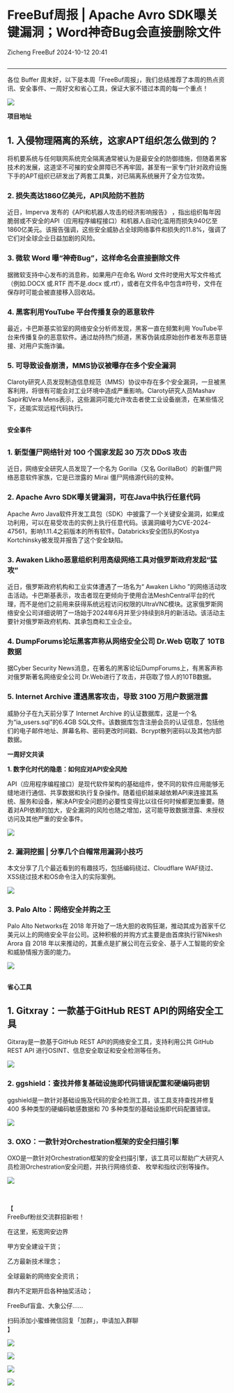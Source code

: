 #  FreeBuf周报 | Apache Avro SDK曝关键漏洞；Word神奇Bug会直接删除文件   
Zicheng  FreeBuf   2024-10-12 20:41  
  
##   
  
****  
各位 Buffer 周末好，以下是本周「FreeBuf周报」，我们总结推荐了本周的热点资讯、安全事件、一周好文和省心工具，保证大家不错过本周的每一个重点！  
  
  
![](https://mmbiz.qpic.cn/mmbiz_jpg/qq5rfBadR39s4z3cEJnp7CqFDd180p83Xo6uJFJhvS15c0ibtvvQ5ceBq68z4ib25ItYA5wISLujNvtmME1H41Og/640?wx_fmt=jpeg&from=appmsg "")  
  
  
**项目地址**  
  
  
## 1. 入侵物理隔离的系统，这家APT组织怎么做到的？  
  
将机要系统与任何联网系统完全隔离通常被认为是最安全的防御措施，但随着黑客技术的发展，这道坚不可摧的安全屏障已不再牢固，甚至有一家专门针对政府设施下手的APT组织已研发出了两套工具集，对已隔离系统展开了全方位攻势。  
  
### 2. 损失高达1860亿美元，API风险防不胜防  
  
近日，Imperva 发布的《API和机器人攻击的经济影响报告》 ，指出组织每年因脆弱或不安全的API（应用程序编程接口）和机器人自动化滥用而损失940亿至1860亿美元。该报告强调，这些安全威胁占全球网络事件和损失的11.8%，强调了它们对全球企业日益加剧的风险。  
  
### 3. 微软 Word 曝“神奇Bug”，这样命名会直接删除文件  
  
据微软支持中心发布的消息称，如果用户在命名 Word 文件时使用大写文件格式（例如.DOCX 或.RTF 而不是.docx 或.rtf），或者在文件名中包含#符号，文件在保存时可能会被直接移入回收站。  
  
### 4. 黑客利用YouTube 平台传播复杂的恶意软件  
  
最近，卡巴斯基实验室的网络安全分析师发现，黑客一直在频繁利用 YouTube平台来传播复杂的恶意软件。通过劫持热门频道，黑客伪装成原始创作者发布恶意链接、对用户实施诈骗。  
  
### 5. 可导致设备崩溃，MMS协议被曝存在多个安全漏洞  
  
Claroty研究人员发现制造信息规范（MMS）协议中存在多个安全漏洞，一旦被黑客利用，将很有可能会对工业环境中造成严重影响。Claroty研究人员Mashav Sapir和Vera Mens表示，这些漏洞可能允许攻击者使工业设备崩溃，在某些情况下，还能实现远程代码执行。  
##   
  
**安全事件**  
  
  
##   
### 1. 新型僵尸网络针对 100 个国家发起 30 万次 DDoS 攻击  
  
近日，网络安全研究人员发现了一个名为 Gorilla（又名 GorillaBot）的新僵尸网络恶意软件家族，它是已泄露的 Mirai 僵尸网络源代码的变种。  
  
### 2. Apache Avro SDK曝关键漏洞，可在Java中执行任意代码  
  
Apache Avro Java软件开发工具包（SDK）中披露了一个关键安全漏洞，如果成功利用，可以在易受攻击的实例上执行任意代码。该漏洞编号为CVE-2024-47561，影响1.11.4之前版本的所有软件。Databricks安全团队的Kostya Kortchinsky被发现并报告了这个安全缺陷。  
  
### 3. Awaken Likho恶意组织利用高级网络工具对俄罗斯政府发起“猛攻”  
  
近日，俄罗斯政府机构和工业实体遭遇了一场名为“ Awaken Likho ”的网络活动攻击活动。卡巴斯基表示，攻击者现在更倾向于使用合法MeshCentral平台的代理，而不是他们之前用来获得系统远程访问权限的UltraVNC模块。这家俄罗斯网络安全公司详细说明了一场始于2024年6月并至少持续到8月的新活动。该活动主要针对俄罗斯政府机构、其承包商和工业企业。  
  
### 4. DumpForums论坛黑客声称从网络安全公司 Dr.Web 窃取了 10TB 数据  
  
据Cyber Security News消息，在著名的黑客论坛DumpForums上，有黑客声称对俄罗斯著名网络安全公司 Dr.Web进行了攻击，并窃取了惊人的10TB数据。  
  
### 5. Internet Archive 遭遇黑客攻击，导致 3100 万用户数据泄露  
  
威胁分子在九天前分享了 Internet Archive 的认证数据库，这是一个名为“ia_users.sql”的6.4GB SQL文件。该数据库包含注册会员的认证信息，包括他们的电子邮件地址、屏幕名称、密码更改时间戳、Bcrypt散列密码以及其他内部数据。  
  
  
**一周好文共读**  
  
  
  
**1. 数字化时代的隐患：如何应对API安全风险**  
  
API（应用程序编程接口）是现代软件架构的基础组件，使不同的软件应用能够无缝地进行通信、共享数据和执行复杂操作。随着组织越来越依赖API来连接其系统、服务和设备，解决API安全问题的必要性变得比以往任何时候都更加重要。随着对API依赖的加大，安全漏洞的风险也随之增加，这可能导致数据泄露、未授权访问及其他严重的安全事件。   
  
  
![](https://mmbiz.qpic.cn/mmbiz_jpg/qq5rfBadR39s4z3cEJnp7CqFDd180p8323nHs7IXXCUvhBHRMqbanuZmzViahPWiaGLJrp9wAjWQhjNKyqobCQ1g/640?wx_fmt=jpeg&from=appmsg "")  
###   
### 2. 漏洞挖掘 | 分享几个白帽常用漏洞小技巧  
  
本文分享了几个最近看到的有趣技巧，包括编码绕过、Cloudflare WAF绕过、XSS绕过技术和OS命令注入的实际案例。   
  
  
![](https://mmbiz.qpic.cn/mmbiz_jpg/qq5rfBadR39s4z3cEJnp7CqFDd180p83n3cNQAGsW9zMiaGiahDKOMZ9ymfdpCuVy2PLIDcdRlKWN7RWO8Xhicxicw/640?wx_fmt=jpeg&from=appmsg "")  
###   
###   
### 3. Palo Alto：网络安全并购之王  
  
Palo Alto Networks在 2018 年开始了一场大胆的收购狂潮，推动其成为首家千亿美元以上的网络安全平台公司。这种积极的并购方式主要是由首席执行官Nikesh Arora 自 2018 年以来推动的，其重点是扩展公司在云安全、基于人工智能的安全和威胁情报方面的能力。  
  
  
![](https://mmbiz.qpic.cn/mmbiz_jpg/qq5rfBadR39s4z3cEJnp7CqFDd180p839YdOHf4Om7LCgQMIJxwwBnq5nGaoliaMDgAFibjz03zbLfXgsiaGk2euQ/640?wx_fmt=jpeg&from=appmsg "")  
##   
  
**省心工具**  
  
  
## 1. Gitxray：一款基于GitHub REST API的网络安全工具  
  
Gitxray是一款基于GitHub REST API的网络安全工具，支持利用公共 GitHub REST API 进行OSINT、信息安全取证和安全检测等任务。  
  
  
![](https://mmbiz.qpic.cn/mmbiz_jpg/qq5rfBadR39s4z3cEJnp7CqFDd180p83bHNL2sgZrTx0rfDsBfugzb7r05bSVas0v6YttZfp5jTLDrqpFPgCwg/640?wx_fmt=jpeg&from=appmsg "")  
###   
### 2. ggshield：查找并修复基础设施即代码错误配置和硬编码密钥  
  
ggshield是一款针对基础设施及代码的安全检测工具，该工具支持查找并修复 400 多种类型的硬编码敏感数据和 70 多种类型的基础设施即代码配置错误。   
  
  
![](https://mmbiz.qpic.cn/mmbiz_jpg/qq5rfBadR39s4z3cEJnp7CqFDd180p830adh3rZGPAv4UXENvI87GtTWicdC7qeLCzKDheySRsvXRicGfzeXAuEQ/640?wx_fmt=jpeg&from=appmsg "")  
###   
### 3. OXO：一款针对Orchestration框架的安全扫描引擎  
  
OXO是一款针对Orchestration框架的安全扫描引擎，该工具可以帮助广大研究人员检测Orchestration安全问题，并执行网络侦查、 枚举和指纹识别等操作。  
  
  
![](https://mmbiz.qpic.cn/mmbiz_jpg/qq5rfBadR39s4z3cEJnp7CqFDd180p83cfP3yCSibAO0kkY4JDQTtyGeZkw9N9soKJYFWqeibceKtLJA9yI82pdw/640?wx_fmt=jpeg&from=appmsg "")  
  
   
  
【  
FreeBuf粉丝交流群招新啦！  
  
在这里，拓宽网安边界  
  
甲方安全建设干货；  
  
乙方最新技术理念；  
  
全球最新的网络安全资讯；  
  
群内不定期开启各种抽奖活动；  
  
FreeBuf盲盒、大象公仔......  
  
扫码添加小蜜蜂微信回复「加群」，申请加入群聊  
】  
  
![](https://mmbiz.qpic.cn/mmbiz_jpg/qq5rfBadR3ich6ibqlfxbwaJlDyErKpzvETedBHPS9tGHfSKMCEZcuGq1U1mylY7pCEvJD9w60pWp7NzDjmM2BlQ/640?wx_fmt=other&wxfrom=5&wx_lazy=1&wx_co=1&retryload=2&tp=webp "")  
  
  
![](https://mmbiz.qpic.cn/mmbiz_png/oQ6bDiaGhdyodyXHMOVT6w8DobNKYuiaE7OzFMbpar0icHmzxjMvI2ACxFql4Wbu2CfOZeadq1WicJbib6FqTyxEx6Q/640?wx_fmt=other&wxfrom=5&wx_lazy=1&wx_co=1&tp=webp "")  
  
![](https://mmbiz.qpic.cn/mmbiz_png/qq5rfBadR3icEEJemUSFlfufMicpZeRJZJ7JfyOicficFrgrD4BHnIMtgCpBbsSUBsQ0N7pHC7YpU8BrZWWwMMghoQ/640?wx_fmt=other&wxfrom=5&wx_lazy=1&wx_co=1&tp=webp "")  
  
[](https://mp.weixin.qq.com/s?__biz=MjM5NjA0NjgyMA==&mid=2651302087&idx=1&sn=29d91904d6471c4b09f4e574ba18a9b2&chksm=bd1c3a4c8a6bb35aa4ddffc0f3e2e6dad475257be18f96f5150c4e948b492f32b1911a6ea435&token=21436342&lang=zh_CN&scene=21#wechat_redirect)  
  
[](https://mp.weixin.qq.com/s?__biz=MjM5NjA0NjgyMA==&mid=2651302006&idx=1&sn=18f06c456804659378cf23a5c474e775&scene=21#wechat_redirect)  
  
[](https://mp.weixin.qq.com/s?__biz=MjM5NjA0NjgyMA==&mid=2651253272&idx=1&sn=82468d927062b7427e3ca8a912cb2dc7&scene=21#wechat_redirect)  
  
![](https://mmbiz.qpic.cn/mmbiz_gif/qq5rfBadR3icF8RMnJbsqatMibR6OicVrUDaz0fyxNtBDpPlLfibJZILzHQcwaKkb4ia57xAShIJfQ54HjOG1oPXBew/640?wx_fmt=gif&wxfrom=5&wx_lazy=1&tp=webp "")  
  
